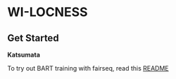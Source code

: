 # WI-LOCNESS

## Get Started

**Katsumata**

To try out BART training with fairseq, read this [README](./katsumata/README.md)
